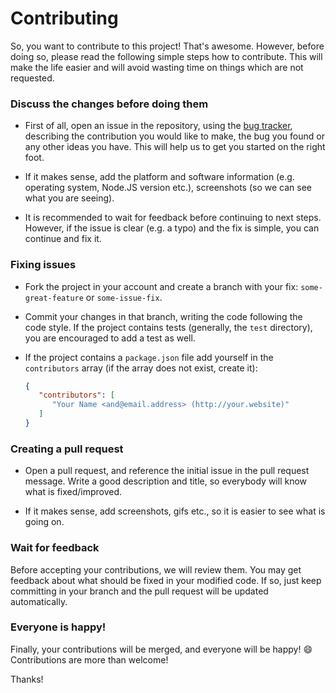 # Contributing 

So, you want to contribute to this project! That's awesome. However, before
doing so, please read the following simple steps how to contribute. This will
make the life easier and will avoid wasting time on things which are not
requested.

### Discuss the changes before doing them
 - First of all, open an issue in the repository, using the [bug tracker][1],
   describing the contribution you would like to make, the bug you found or any
   other ideas you have. This will help us to get you started on the right
   foot.

 - If it makes sense, add the platform and software information (e.g. operating
   system, Node.JS version etc.), screenshots (so we can see what you are
   seeing).

 - It is recommended to wait for feedback before continuing to next steps.
   However, if the issue is clear (e.g. a typo) and the fix is simple, you can
   continue and fix it.

### Fixing issues
 - Fork the project in your account and create a branch with your fix:
   `some-great-feature` or `some-issue-fix`.

 - Commit your changes in that branch, writing the code following the
   code style. If the project contains tests (generally, the `test`
   directory), you are encouraged to add a test as well.

 - If the project contains a `package.json` file add yourself
   in the `contributors` array (if the array does not exist, create it):

   ```json
   {
      "contributors": [
         "Your Name <and@email.address> (http://your.website)"
      ]
   }
   ```

### Creating a pull request

 - Open a pull request, and reference the initial issue in the pull request
   message. Write a good description and title, so everybody will know what is fixed/improved.

 - If it makes sense, add screenshots, gifs etc., so it is easier to see what
   is going on.

### Wait for feedback
Before accepting your contributions, we will review them. You may get feedback
about what should be fixed in your modified code. If so, just keep committing
in your branch and the pull request will be updated automatically.

### Everyone is happy!
Finally, your contributions will be merged, and everyone will be happy! :smile:
Contributions are more than welcome!

Thanks!



[1]: https://github.com/evolving-bubble/redis-Q/issues